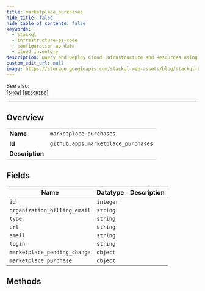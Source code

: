 ```yaml
---
title: marketplace_purchases
hide_title: false
hide_table_of_contents: false
keywords:
  - stackql
  - infrastructure-as-code
  - configuration-as-data
  - cloud inventory
description: Query and Deploy Cloud Infrastructure and Resources using SQL
custom_edit_url: null
image: https://storage.googleapis.com/stackql-web-assets/blog/stackql-blog-post-featured-image.png
---
```

  
    
See also:   
[[` SHOW `]](/docs/language-spec/show) [[` DESCRIBE `]](/docs/language-spec/describe)  
* * * 
## Overview
<table><tbody>
<tr><td><b>Name</b></td><td><code>marketplace_purchases</code></td></tr>
<tr><td><b>Id</b></td><td><code>github.apps.marketplace_purchases</code></td></tr>
<tr><td><b>Description</b></td><td></td></tr>
</tbody></table>

## Fields
| Name | Datatype | Description |
| ---- | -------- | ----------- |
| `id` | `integer` |  |
| `organization_billing_email` | `string` |  |
| `type` | `string` |  |
| `url` | `string` |  |
| `email` | `string` |  |
| `login` | `string` |  |
| `marketplace_pending_change` | `object` |  |
| `marketplace_purchase` | `object` |  |
## Methods
